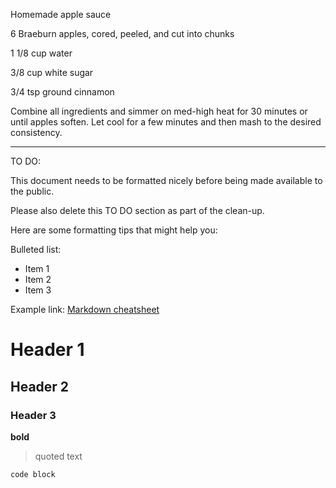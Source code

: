 Homemade apple sauce

6 Braeburn apples, cored, peeled, and cut into chunks

1 1/8 cup water

3/8 cup white sugar

3/4 tsp ground cinnamon

Combine all ingredients and simmer on med-high heat for 30 minutes or until apples soften. Let cool for a few minutes and then mash to the desired consistency.

---
TO DO:

This document needs to be formatted nicely before being made available to the public.

Please also delete this TO DO section as part of the clean-up.

Here are some formatting tips that might help you:

Bulleted list:

- Item 1
- Item 2
- Item 3

Example link: [Markdown cheatsheet](https://github.com/kaihj/octo-recipes/blob/master/markdown-cheatsheet.pdf)

# Header 1

## Header 2

### Header 3

**bold**

> quoted text

`code block`
